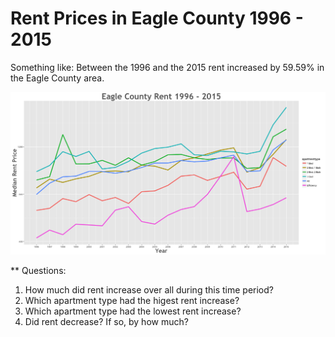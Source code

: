 Rent Prices in Eagle County 1996 - 2015
================

Something like: Between the 1996 and the 2015 rent increased by 59.59% in the Eagle County area.

![](../images/eaglecounty.png)

\*\* Questions:

1.  How much did rent increase over all during this time period?
2.  Which apartment type had the higest rent increase?
3.  Which apartment type had the lowest rent increase?
4.  Did rent decrease? If so, by how much?

